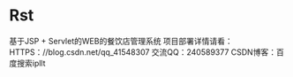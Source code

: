 # Rst
基于JSP + Servlet的WEB的餐饮店管理系统 
项目部署详情请看：HTTPS：//blog.csdn.net/qq_41548307
交流QQ：240589377
CSDN博客：百度搜索ipllt
